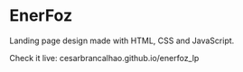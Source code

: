# EnerFoz
Landing page design made with HTML, CSS and JavaScript.

Check it live: cesarbrancalhao.github.io/enerfoz_lp
